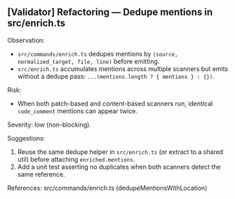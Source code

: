 ## [Validator] Refactoring — Dedupe mentions in src/enrich.ts

Observation:

- `src/commands/enrich.ts` dedupes mentions by `(source, normalized_target, file, line)` before emitting.
- `src/enrich.ts` accumulates mentions across multiple scanners but emits without a dedupe pass: `...(mentions.length ? { mentions } : {})`.

Risk:

- When both patch-based and content-based scanners run, identical `code_comment` mentions can appear twice.

Severity: low (non-blocking).

Suggestions:

1. Reuse the same dedupe helper in `src/enrich.ts` (or extract to a shared util) before attaching `enriched.mentions`.
2. Add a unit test asserting no duplicates when both scanners detect the same reference.

References: src/commands/enrich.ts (dedupeMentionsWithLocation)
